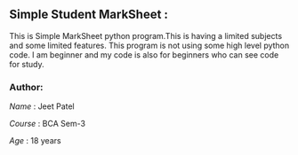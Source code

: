 ## Simple Student MarkSheet :

This is Simple MarkSheet python program.This is having a limited subjects and some limited features.
This program is not using some high level python code.
I am beginner and my code is also for beginners who can see code for study.

### Author:

*Name*  : Jeet Patel

*Course* : BCA Sem-3 

*Age*   : 18 years
